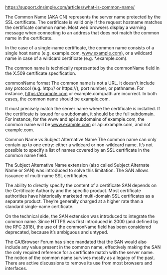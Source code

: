 https://support.dnsimple.com/articles/what-is-common-name/

The Common Name (AKA CN) represents the server name protected by the SSL certificate. The certificate is valid only if the request hostname matches the certificate common name. Most web browsers display a warning message when connecting to an address that does not match the common name in the certificate.

In the case of a single-name certificate, the common name consists of a single host name (e.g. example.com, www.example.com), or a wildcard name in case of a wildcard certificate (e.g. *.example.com).

The common name is technically represented by the commonName field in the X.509 certificate specification.

commonName format
The common name is not a URL. It doesn’t include any protocol (e.g. http:// or https://), port number, or pathname. For instance, https://example.com or example.com/path are incorrect. In both cases, the common name should be example.com.

It must precisely match the server name where the certificate is installed. If the certificate is issued for a subdomain, it should be the full subdomain. For instance, for the www and api subdomains of example.com, the common name will be www.example.com or api.example.com, and not example.com.

Common Name vs Subject Alternative Name
The common name can only contain up to one entry: either a wildcard or non-wildcard name. It’s not possible to specify a list of names covered by an SSL certificate in the common name field.

The Subject Alternative Name extension (also called Subject Alternate Name or SAN) was introduced to solve this limitation. The SAN allows issuance of multi-name SSL certificates.

The ability to directly specify the content of a certificate SAN depends on the Certificate Authority and the specific product. Most certificate authorities have historically marketed multi-domain SSL certificates as a separate product. They’re generally charged at a higher rate than a standard single-name certificate.

On the technical side, the SAN extension was introduced to integrate the common name. Since HTTPS was first introduced in 2000 (and defined by the RFC 2818), the use of the commonName field has been considered deprecated, because it’s ambiguous and untyped.

The CA/Browser Forum has since mandated that the SAN would also include any value present in the common name, effectively making the SAN the only required reference for a certificate match with the server name. The notion of the common name survives mostly as a legacy of the past. There are active discussions to remove its use from most browsers and interfaces.